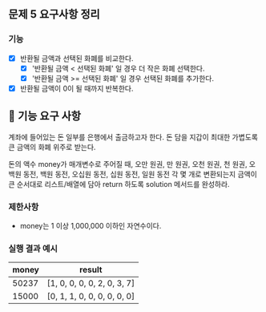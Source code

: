 ## 문제 5 요구사항 정리

### 기능

- [x] 반환될 금액과 선택된 화폐를 비교한다.
  - [x] '반환될 금액 < 선택된 화폐' 일 경우 더 작은 화폐 선택한다.
  - [x] '반환될 금액 >= 선택된 화폐' 일 경우 선택된 화폐를 추가한다.
- [x] 반환될 금액이 0이 될 때까지 반복한다.

## 🚀 기능 요구 사항

계좌에 들어있는 돈 일부를 은행에서 출금하고자 한다. 돈 담을 지갑이 최대한 가볍도록 큰 금액의 화폐 위주로 받는다.

돈의 액수 money가 매개변수로 주어질 때, 오만 원권, 만 원권, 오천 원권, 천 원권, 오백원 동전, 백원 동전, 오십원 동전, 십원 동전, 일원 동전 각 몇 개로 변환되는지 금액이 큰 순서대로 리스트/배열에 담아 return 하도록 solution 메서드를 완성하라.

### 제한사항

- money는 1 이상 1,000,000 이하인 자연수이다.

### 실행 결과 예시

| money | result |
| --- | --- |
| 50237	| [1, 0, 0, 0, 0, 2, 0, 3, 7] |
| 15000	| [0, 1, 1, 0, 0, 0, 0, 0, 0] |